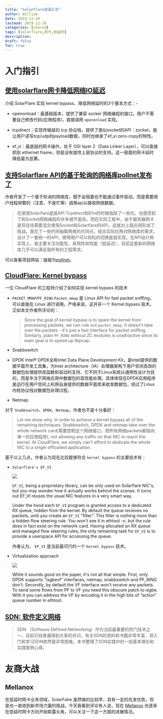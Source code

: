```yaml
---
title: "SolarFlare资源汇总"
author: William
date: 2019-12-20
lastmod: 2019-12-20
categories: [shared]
tags: [solarflare,网卡,低延时]
description: 
draft: false
ToC: true
---
```


# 入门指引

## [使用solarflare网卡降低网络IO延迟](https://zhuanlan.zhihu.com/p/59242346)

介绍 SolarFlare 实现 kernel bypass、降低网络延时的3个基本方式：-

- openonload：最基础版本，提供了兼容 socker 网络编程的接口，用户不需要自己修改代码(应用程序)，直接调用 `openonload` 实现。

- tcpdirect：实现传输层的 tcp 协议栈，提供了类似socket的API：zocket，能让用户读写tcp/udp的payload数据，同时也继承了ef_vi zero-copy的特性。

- ef_vi：最底层的网卡操作，处于 OSI layer 2（Data Linker Layer），可以直接抓到 ethernet frame，但是没有提供上层协议的支持。这一层面的网卡延时降低最为显著。

## [支持Solarflare API的基于轮询的网络库pollnet发布了](https://zhuanlan.zhihu.com/p/66485526)

作者开发了一个基于轮询的网络库，既不会阻塞也不能通过事件驱动，而是需要用户线程频繁的（注意，不是忙等）调用api以接收网络数据。

> 在使用Solarflare底层API Tcpdirect和Efvi的时候我踩了一些坑，也感受到了和Socket网络编程的许多细节差异。而在实际工程中，由于服务器网卡差异往往需要混合使用Socket和Solarflare的API，这就对上层应用形成了挑战。我花了一些时间抽取两者的共同点，结合实际应用对网络库的需求，设计了一套统一的API，使得用户可以轻松的切换底层实现。在API设计和实现上，我主要关注功能性，易用性和性能（低延迟），目前这套新的网络库几乎可以满足我所有的工程需求。

可以查看项目网站：链接为[pollnet](https://link.zhihu.com/?target=https%3A//github.com/MengRao/pollnet)。

## [CloudFlare: Kernel bypass](https://blog.cloudflare.com/kernel-bypass/)

一位 CloudFlare 的工程师介绍了如何实现 kernel bypass 的技术

- `PACKET_MMAP`/`PF_RING`
    `Packet_mmap` 是  Linux API for fast packet sniffing，可以直接在 Linux 进行调用。严格来说，这并非一个 Kernel bypass 技术。正如本文作者所评论的：

    > Since the goal of kernel bypass is to spare the kernel from processing packets, we can rule out `packet_mmap`. It doesn't take over the packets - it's just a fast interface for packet sniffing. Similarly, plain `PF_RING` without ZC modules is unattractive since its main goal is to speed up libpcap.

- Snabbswitch

- DPDK
    Intel® DPDK全称Intel Data Plane Development Kit，是intel提供的数据平面开发工具集，为Intel architecture（IA）处理器架构下用户空间高效的数据包处理提供库函数和驱动的支持，它不同于Linux系统以通用性设计为目的，而是专注于网络应用中数据包的高性能处理。具体体现在DPDK应用程序是运行在用户空间上利用自身提供的数据平面库来收发数据包，绕过了Linux内核协议栈对数据包处理过程。

- Netmap

对于 `Snabbswitch`、`DPDK`、`Netmap`，作者也不是十分看好：

> Let me show why. In order to achieve a kernel bypass all of the remaining techniques: Snabbswitch, DPDK and netmap take over the whole network card(需要控制这个网络接口，把所有网络packets都指向单一的应用程序), not allowing any traffic on that NIC to reach the kernel. At CloudFlare, we simply can't afford to dedicate the whole NIC to a single offloaded application.

基于以上几点，作者认为现在比较能够符合 `kernel bypass` 的主要技术有：

- `Solarflare's EF_VI`
    
    ![](/images/2019-12-20-SolarFlare资源汇总/efvi-model.png)

    `EF_VI`, being a proprietary library, can be only used on Solarflare NIC's, but you may wonder how it actually works behind the scenes. It turns out EF_VI reuses the usual NIC features in a very smart way.

    Under the hood each `EF_VI` program is granted access to a dedicated RX queue, hidden from the kernel. By default the queue receives no packets, until you create an `EF_VI` "filter". This filter is nothing more than a hidden flow steering rule. You won't see it in ethtool -n, but the rule does in fact exist on the network card. Having allocated an RX queue and managed flow steering rules, the only remaining task for `EF_VI` is to provide a userspace API for accessing the queue.

    作者认为， `EF_VI` 是当前最可行的一个 `kernel bypass` 技术。

- Virtualization approach
    
    ![](/images/2019-12-20-SolarFlare资源汇总/virt-model.png)

    While it sounds good on the paper, it's not all that simple. First, only DPDK supports "ixgbevf" interfaces, netmap, snabbswitch and PF_RING don't. Secondly, by default the VF interface won't receive any packets. To send some flows from PF to VF you need this obscure patch to ixgbe. With it you can address the VF by encoding it in the high bits of "action" queue number in ethtool.                                                                                                                                                                                          
## [SDN: 软件定义网络](https://tonydeng.github.io/sdn-handbook/)

> SDN （Software Defined Networking）作为当前最重要的热门技术之一，目前已经普遍得到大家的共识。有关SDN的资料和书籍非常丰富，但入门和学习SDN依然是非常困难。本书整理了SDN实践中的一些基本理论和实践案例心得。


# 友商大战

## Mellanox

在低延时网卡业务领域，SolarFalre 虽然做的比较早，具有一定的先发优势，但是也一直收到新市场力量的挑战。今天我看到评论有人说，现在 [Mellanox](https://cn.mellanox.com/solutions/fsi/) 也逐渐在低延时网卡方向开始崭露头角，可以关注一下这一方面的进展情况。
